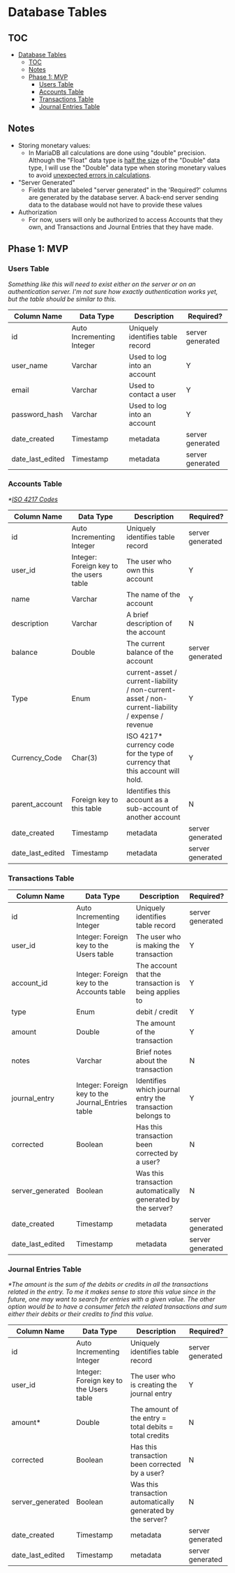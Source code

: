  
# Database Tables
## TOC
- [Database Tables](#Database-Tables)
  - [TOC](#TOC)
  - [Notes](#Notes)
  - [Phase 1: MVP](#Phase-1-MVP)
    - [Users Table](#Users-Table)
    - [Accounts Table](#Accounts-Table)
    - [Transactions Table](#Transactions-Table)
    - [Journal Entries Table](#Journal-Entries-Table)
## Notes

* Storing monetary values:
  * In MariaDB all calculations are done using "double" precision. Although the "Float" data type is [half the size](https://mariadb.com/kb/en/library/data-type-storage-requirements/) of the "Double" data type, I will use the "Double" data type when storing monetary values to avoid [unexpected errors in calculations](https://mariadb.com/kb/en/library/float/).
* "Server Generated"
  * Fields that are labeled "server generated" in the 'Required?' columns are generated by the database server. A back-end server sending data to the database would not have to provide these values
* Authorization
  * For now, users will only be authorized to access Accounts that they own, and Transactions and Journal Entries that they have made.

## Phase 1: MVP

### Users Table

_Something like this will need to exist either on the server or on an authentication server. I'm not sure how exactly authentication works yet, but the table should be similar to this._

| Column Name      | Data Type                 | Description                      | Required?        |
|------------------|---------------------------|----------------------------------|------------------|
| id               | Auto Incrementing Integer | Uniquely identifies table record | server generated |
| user_name        | Varchar                   | Used to log into an account      | Y                |
| email            | Varchar                   | Used to contact a user           | Y                |
| password_hash    | Varchar                   | Used to log into an account      | Y                |
| date_created     | Timestamp                 | metadata                         | server generated |
| date_last_edited | Timestamp                 | metadata                         | server generated |


### Accounts Table
_*[ISO 4217 Codes](https://www2.1010data.com/documentationcenter/prime/1010dataUsersGuide/DataTypesAndFormats/currencyUnitCodes.html)_

| Column Name      | Data Type                               | Description                                                                                         | Required?        |
|------------------|-----------------------------------------|-----------------------------------------------------------------------------------------------------|------------------|
| id               | Auto Incrementing Integer               |                                   Uniquely identifies table record                                  | server generated |
| user_id          | Integer: Foreign key to the users table | The user who own this account                                                                       | Y                |
| name             | Varchar                                 | The name of the account                                                                             | Y                |
| description      | Varchar                                 | A brief description of the account                                                                  | N                |
| balance          | Double                                  | The current balance of the account                                                                  | server generated |
| Type             | Enum                                    | current-asset / current-liability /  non-current-asset / non-current-liability /  expense / revenue | Y                |
| Currency_Code    | Char(3)                                 | ISO 4217* currency code for the type of currency that this account will hold.                       | Y                |
| parent_account   | Foreign key to this table               | Identifies this account as a sub-account of another account                                         | N                |
| date_created     | Timestamp                               | metadata                                                                                            | server generated |
| date_last_edited | Timestamp                               | metadata                                                                                            | server generated |

### Transactions Table

| Column Name      | Data Type                                         | Description                                                | Required?        |
|------------------|---------------------------------------------------|------------------------------------------------------------|------------------|
| id               | Auto Incrementing Integer                         | Uniquely identifies table record                           | server generated |
| user_id          | Integer: Foreign key to the Users table           | The user who is making the transaction                     | Y                |
| account_id       | Integer: Foreign key to the Accounts table        | The account that the transaction is being applies to       | Y                |
| type             | Enum                                              | debit / credit                                             | Y                |
| amount           | Double                                            | The amount of the transaction                              | Y                |
| notes            | Varchar                                           | Brief notes about the transaction                          | N                |
| journal_entry    | Integer: Foreign key to the Journal_Entries table | Identifies which journal entry the transaction belongs to  | Y                |
| corrected        | Boolean                                           | Has this transaction been corrected by a user?             | N                |
| server_generated | Boolean                                           | Was this transaction automatically generated by the server?| N                |
| date_created     | Timestamp                                         | metadata                                                   | server generated |
| date_last_edited | Timestamp                                         | metadata                                                   | server generated |

### Journal Entries Table

_*The amount is the sum of the debits or credits in all the transactions related in the entry. To me it makes sense to store this value since in the future, one may want to search 
for entries with a given value. The other option would be to have a consumer fetch the related transactions and sum either their debits or their credits to find this value._

| Column Name      | Data Type                               | Description                                                 | Required?        |
|------------------|-----------------------------------------|-------------------------------------------------------------|------------------|
| id               | Auto Incrementing Integer               | Uniquely identifies table record                            | server generated |
| user_id          | Integer: Foreign key to the Users table | The user who is creating the journal entry                  | Y                |
| amount*          | Double                                  | The amount of the entry = total debits = total credits      | N                |
| corrected        | Boolean                                 | Has this transaction been corrected by a user?              | N                |
| server_generated | Boolean                                 | Was this transaction automatically generated by the server? | N                |
| date_created     | Timestamp                               | metadata                                                    | server generated |
| date_last_edited | Timestamp                               | metadata                                                    | server generated |

